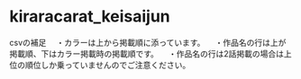 # kiraracarat_keisaijun
csvの補足
　・カラーは上から掲載順に添っています。
　・作品名の行は上が掲載順、下はカラー掲載時の掲載順です。
　・作品名の行は2話掲載の場合は上位の順位しか乗っていませんのでご注意ください。
